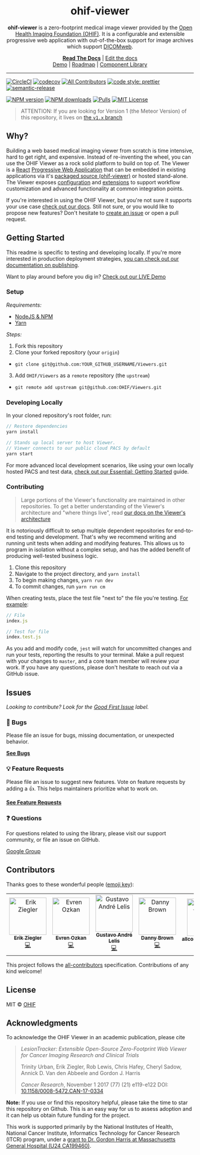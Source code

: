 <!-- prettier-ignore-start -->
<!-- markdownlint-disable -->
<div align="center">
  <h1>ohif-viewer</h1>
  <p><strong>ohif-viewer</strong> is a zero-footprint medical image viewer provided by the <a href="http://ohif.org/">Open Health Imaging Foundation (OHIF)</a>. It is a configurable and extensible progressive web application with out-of-the-box support for image archives which support <a href="https://www.dicomstandard.org/dicomweb/">DICOMweb</a>.</p>
</div>


<div align="center">
  <a href="https://docs.ohif.org/"><strong>Read The Docs</strong></a> |
  <a href="https://github.com/OHIF/Viewers/tree/master/docs/latest">Edit the docs</a>
</div>
<div align="center">
  <a href="https://docs.ohif.org/demo">Demo</a> |
  <a href="https://ohif.canny.io/">Roadmap</a> |
  <a href="https://react.ohif.org/">Component Library</a>
</div>


<hr />

[![CircleCI][circleci-image]][circleci-url]
[![codecov][codecov-image]][codecov-url]
[![All Contributors](https://img.shields.io/badge/all_contributors-5-orange.svg?style=flat-square)](#contributors)
[![code style: prettier][prettier-image]][prettier-url]
[![semantic-release][semantic-image]][semantic-url]

[![NPM version][npm-version-image]][npm-url]
[![NPM downloads][npm-downloads-image]][npm-url]
[![Pulls][docker-pulls-img]][docker-image-url]
[![MIT License][license-image]][license-url]
<!-- markdownlint-enable -->
<!-- prettier-ignore-end -->

> ATTENTION: If you are looking for Version 1 (the Meteor Version) of this
> repository, it lives on
> [the `v1.x` branch](https://github.com/OHIF/Viewers/tree/v1.x)

## Why?

Building a web based medical imaging viewer from scratch is time intensive, hard
to get right, and expensive. Instead of re-inventing the wheel, you can use the
OHIF Viewer as a rock solid platform to build on top of. The Viewer is a
[React][react-url] [Progressive Web Application][pwa-url] that can be embedded
in existing applications via it's [packaged source
(ohif-viewer)][ohif-viewer-url] or hosted stand-alone. The Viewer exposes
[configuration][configuration-url] and [extensions][extensions-url] to support
workflow customization and advanced functionality at common integration points.

If you're interested in using the OHIF Viewer, but you're not sure it supports
your use case [check out our docs](https://docs.ohif.org/). Still not sure, or
you would like to propose new features? Don't hesitate to
[create an issue](https://github.com/OHIF/Viewers/issues) or open a pull
request.

## Getting Started

This readme is specific to testing and developing locally. If you're more
interested in production deployment strategies,
[you can check out our documentation on publishing](https://docs.ohif.org/).

Want to play around before you dig in?
[Check out our LIVE Demo](https://viewer.ohif.org/)

### Setup

_Requirements:_

- [NodeJS & NPM](https://nodejs.org/en/download/)
- [Yarn](https://yarnpkg.com/lang/en/docs/install/)

_Steps:_

1. Fork this repository
2. Clone your forked repository (your `origin`)

- `git clone git@github.com:YOUR_GITHUB_USERNAME/Viewers.git`

3. Add `OHIF/Viewers` as a `remote` repository (the `upstream`)

- `git remote add upstream git@github.com:OHIF/Viewers.git`

### Developing Locally

In your cloned repository's root folder, run:

```js
// Restore dependencies
yarn install

// Stands up local server to host Viewer.
// Viewer connects to our public cloud PACS by default
yarn start
```

For more advanced local development scenarios, like using your own locally
hosted PACS and test data,
[check out our Essential: Getting Started](https://docs.ohif.org/essentials/getting-started.html)
guide.

### Contributing

> Large portions of the Viewer's functionality are maintained in other
> repositories. To get a better understanding of the Viewer's architecture and
> "where things live", read
> [our docs on the Viewer's architecture](https://docs.ohif.org/advanced/architecture.html#diagram)

It is notoriously difficult to setup multiple dependent repositories for
end-to-end testing and development. That's why we recommend writing and running
unit tests when adding and modifying features. This allows us to program in
isolation without a complex setup, and has the added benefit of producing
well-tested business logic.

1. Clone this repository
2. Navigate to the project directory, and `yarn install`
3. To begin making changes, `yarn run dev`
4. To commit changes, run `yarn run cm`

When creating tests, place the test file "next to" the file you're testing.
[For example](https://github.com/OHIF/Viewers/blob/master/src/utils/index.test.js):

```js
// File
index.js

// Test for file
index.test.js
```

As you add and modify code, `jest` will watch for uncommitted changes and run
your tests, reporting the results to your terminal. Make a pull request with
your changes to `master`, and a core team member will review your work. If you
have any questions, please don't hesitate to reach out via a GitHub issue.

## Issues

_Looking to contribute? Look for the [Good First Issue][good-first-issue]
label._

### 🐛 Bugs

Please file an issue for bugs, missing documentation, or unexpected behavior.

[**See Bugs**][bugs]

### 💡 Feature Requests

Please file an issue to suggest new features. Vote on feature requests by adding
a 👍. This helps maintainers prioritize what to work on.

[**See Feature Requests**][requests-feature]

### ❓ Questions

For questions related to using the library, please visit our support community,
or file an issue on GitHub.

[Google Group][google-group]

## Contributors

Thanks goes to these wonderful people
([emoji key](https://allcontributors.org/docs/en/emoji-key)):

<!-- ALL-CONTRIBUTORS-LIST:START - Do not remove or modify this section -->
<!-- prettier-ignore -->
<table><tr><td align="center"><a href="https://github.com/swederik"><img src="https://avatars3.githubusercontent.com/u/607793?v=4" width="100px;" alt="Erik Ziegler"/><br /><sub><b>Erik Ziegler</b></sub></a><br /><a href="https://github.com/OHIF/Viewers/commits?author=swederik" title="Code">💻</a></td><td align="center"><a href="https://github.com/evren217"><img src="https://avatars1.githubusercontent.com/u/4920551?v=4" width="100px;" alt="Evren Ozkan"/><br /><sub><b>Evren Ozkan</b></sub></a><br /><a href="https://github.com/OHIF/Viewers/commits?author=evren217" title="Code">💻</a></td><td align="center"><a href="https://github.com/galelis"><img src="https://avatars3.githubusercontent.com/u/2378326?v=4" width="100px;" alt="Gustavo André Lelis"/><br /><sub><b>Gustavo André Lelis</b></sub></a><br /><a href="https://github.com/OHIF/Viewers/commits?author=galelis" title="Code">💻</a></td><td align="center"><a href="http://dannyrb.com/"><img src="https://avatars1.githubusercontent.com/u/5797588?v=4" width="100px;" alt="Danny Brown"/><br /><sub><b>Danny Brown</b></sub></a><br /><a href="https://github.com/OHIF/Viewers/commits?author=dannyrb" title="Code">💻</a></td><td align="center"><a href="https://github.com/all-contributors/all-contributors-bot"><img src="https://avatars3.githubusercontent.com/u/46843839?v=4" width="100px;" alt="allcontributors[bot]"/><br /><sub><b>allcontributors[bot]</b></sub></a><br /><a href="https://github.com/OHIF/Viewers/commits?author=allcontributors" title="Documentation">📖</a></td></tr></table>

<!-- ALL-CONTRIBUTORS-LIST:END -->

This project follows the
[all-contributors](https://github.com/all-contributors/all-contributors)
specification. Contributions of any kind welcome!

## License

MIT © [OHIF](https://github.com/OHIF)

## Acknowledgments

To acknowledge the OHIF Viewer in an academic publication, please cite

> _LesionTracker: Extensible Open-Source Zero-Footprint Web Viewer for Cancer
> Imaging Research and Clinical Trials_
>
> Trinity Urban, Erik Ziegler, Rob Lewis, Chris Hafey, Cheryl Sadow, Annick D.
> Van den Abbeele and Gordon J. Harris
>
> _Cancer Research_, November 1 2017 (77) (21) e119-e122 DOI:
> [10.1158/0008-5472.CAN-17-0334](https://www.doi.org/10.1158/0008-5472.CAN-17-0334)

**Note:** If you use or find this repository helpful, please take the time to
star this repository on Github. This is an easy way for us to assess adoption
and it can help us obtain future funding for the project.

This work is supported primarily by the National Institutes of Health, National
Cancer Institute, Informatics Technology for Cancer Research (ITCR) program,
under a
[grant to Dr. Gordon Harris at Massachusetts General Hospital (U24 CA199460)](https://projectreporter.nih.gov/project_info_description.cfm?aid=8971104).

<!--
Links:
-->

<!-- prettier-ignore-start -->
<!-- ROW -->
[all-contributors-image]: https://img.shields.io/badge/all_contributors-0-orange.svg?style=flat-square
[contributing-url]: https://github.com/OHIF/Viewers/blob/react/CONTRIBUTING.md
[circleci-image]: https://circleci.com/gh/OHIF/Viewers.svg?style=svg
[circleci-url]: https://circleci.com/gh/OHIF/Viewers
[codecov-image]: https://codecov.io/gh/OHIF/Viewers/branch/react/graph/badge.svg
[codecov-url]: https://codecov.io/gh/OHIF/Viewers/branch/react
[prettier-image]: https://img.shields.io/badge/code_style-prettier-ff69b4.svg?style=flat-square
[prettier-url]: https://github.com/prettier/prettier
[semantic-image]: https://img.shields.io/badge/%20%20%F0%9F%93%A6%F0%9F%9A%80-semantic--release-e10079.svg
[semantic-url]: https://github.com/semantic-release/semantic-release
<!-- ROW -->
[npm-url]: https://npmjs.org/package/ohif-viewer
[npm-downloads-image]: https://img.shields.io/npm/dm/ohif-viewer.svg?style=flat-square
[npm-version-image]: https://img.shields.io/npm/v/ohif-viewer.svg?style=flat-square
[docker-pulls-img]: https://img.shields.io/docker/pulls/ohif/viewer.svg?style=flat-square
[docker-image-url]: https://hub.docker.com/r/ohif/viewer
[license-image]: https://img.shields.io/badge/license-MIT-blue.svg?style=flat-square
[license-url]: LICENSE
<!-- DOCS -->
[react-url]: https://reactjs.org/
[pwa-url]: https://developers.google.com/web/progressive-web-apps/
[ohif-viewer-url]: https://www.npmjs.com/package/ohif-viewer
[configuration-url]: https://docs.ohif.org/essentials/configuration.html
[extensions-url]: https://docs.ohif.org/advanced/extensions.html
<!-- Misc. -->
[react-viewer]: https://github.com/OHIF/Viewers/tree/react
<!-- Issue Boilerplate -->
[bugs]: https://github.com/OHIF/Viewers/labels/bug
[requests-feature]: https://github.com/OHIF/Viewers/labels/enhancement
[good-first-issue]: https://github.com/OHIF/Viewers/labels/good%20first%20issue
[google-group]: https://groups.google.com/forum/#!forum/cornerstone-platform
<!-- prettier-ignore-end -->
